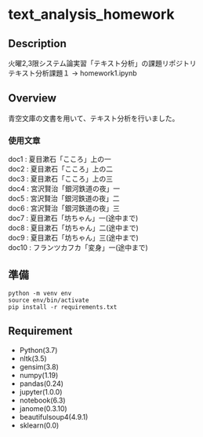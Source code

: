 # text_analysis_homework

## Description
火曜2,3限システム論実習「テキスト分析」の課題リポジトリ  
テキスト分析課題１ -> homework1.ipynb

## Overview
青空文庫の文書を用いて、テキスト分析を行いました。  
### 使用文章  
doc1 : 夏目漱石「こころ」上の一  
doc2 : 夏目漱石「こころ」上の二  
doc3 : 夏目漱石「こころ」上の三  
doc4 : 宮沢賢治「銀河鉄道の夜」一  
doc5 : 宮沢賢治「銀河鉄道の夜」二  
doc6 : 宮沢賢治「銀河鉄道の夜」三  
doc7 : 夏目漱石「坊ちゃん」一(途中まで)  
doc8 : 夏目漱石「坊ちゃん」二(途中まで)  
doc9 : 夏目漱石「坊ちゃん」三(途中まで)  
doc10 : フランツカフカ「変身」一(途中まで)  

## 準備
```
python -m venv env  
source env/bin/activate  
pip install -r requirements.txt  
```

## Requirement  
* Python(3.7)  
* nltk(3.5)
* gensim(3.8)
* numpy(1.19)
* pandas(0.24)
* jupyter(1.0.0)
* notebook(6.3)
* janome(0.3.10)
* beautifulsoup4(4.9.1)
* sklearn(0.0)
